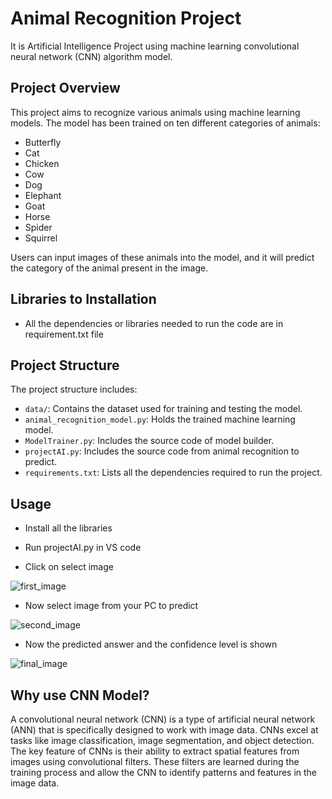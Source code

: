 # Animal Recognition Project
It is Artificial Intelligence Project using machine learning convolutional neural network (CNN) algorithm model.

## Project Overview

This project aims to recognize various animals using machine learning models. The model has been trained on ten different categories of animals:

- Butterfly
- Cat
- Chicken
- Cow
- Dog
- Elephant
- Goat
- Horse
- Spider
- Squirrel

Users can input images of these animals into the model, and it will predict the category of the animal present in the image.

## Libraries to Installation
- All the dependencies or libraries needed to run the code are  in requirement.txt file

## Project Structure

The project structure includes:

- `data/`: Contains the dataset used for training and testing the model.
- `animal_recognition_model.py`: Holds the trained machine learning model.
- `ModelTrainer.py`: Includes the source code of model builder.
- `projectAI.py`: Includes the source code from animal recognition to predict.
- `requirements.txt`: Lists all the dependencies required to run the project.

## Usage
- Install all the libraries
- Run projectAI.py in VS code

- Click on select image

![first_image](https://github.com/hiba-bint-irfan/Animal-Image-Recognition/assets/113757992/b89cad63-c75a-43a4-a8bc-94b5a5be3a1e)

- Now select image from your PC to predict

![second_image](https://github.com/hiba-bint-irfan/Animal-Image-Recognition/assets/113757992/f949b6fc-f13e-43d6-9809-ba7a60807cf0)

- Now the predicted answer and the confidence level is shown
  
![final_image](https://github.com/hiba-bint-irfan/Animal-Image-Recognition/assets/113757992/7287fc2d-ea06-4a71-9a44-777dfa31f5cd)

## Why use CNN Model?
  
A convolutional neural network (CNN) is a type of artificial neural network (ANN) that is specifically designed to work with image data. CNNs excel at tasks like image classification, image segmentation, and object detection. The key feature of CNNs is their ability to extract spatial features from images using convolutional filters. These filters are learned during the training process and allow the CNN to identify patterns and features in the image data.


